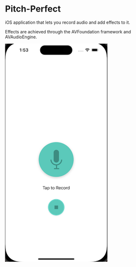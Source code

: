# Pitch-Perfect
iOS application that lets you record audio and add effects to it.

Effects are achieved through the AVFoundation framework and AVAudioEngine.

![image 1](pitchperfect1.png)
